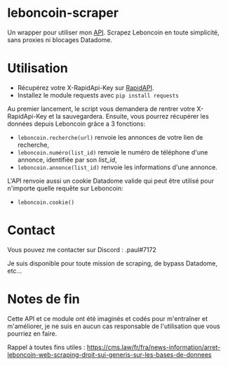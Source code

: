 # leboncoin-scraper

Un wrapper pour utiliser mon [API](https://rapidapi.com/mayliepaul/api/lbc-aio/). Scrapez Leboncoin en toute simplicité, sans proxies ni blocages Datadome.

# Utilisation

* Récupérez votre X-RapidApi-Key sur [RapidAPI](https://rapidapi.com/mayliepaul/api/lbc-aio).
* Installez le module requests avec ```pip install requests```

Au premier lancement, le script vous demandera de rentrer votre X-RapidApi-Key et la sauvegardera.
Ensuite, vous pourrez récupérer les données depuis Leboncoin grâce a 3 fonctions:

* ```leboncoin.recherche(url)``` renvoie les annonces de votre lien de recherche,
* ```leboncoin.numéro(list_id)``` renvoie le numéro de téléphone d'une annonce, identifiée par son *list_id*,
* ```leboncoin.annonce(list_id)``` renvoie les informations d'une annonce.

L'API renvoie aussi un cookie Datadome valide qui peut être utilisé pour n'importe quelle requête sur Leboncoin:

* ```leboncoin.cookie()```

# Contact

Vous pouvez me contacter sur Discord : .paul#7172

Je suis disponible pour toute mission de scraping, de bypass Datadome, etc...


# Notes de fin

Cette API et ce module ont été imaginés et codés pour m'entraîner et m'améliorer, je ne suis en aucun cas responsable de l'utilisation que vous pourriez en faire.

Rappel à toutes fins utiles : https://cms.law/fr/fra/news-information/arret-leboncoin-web-scraping-droit-sui-generis-sur-les-bases-de-donnees
